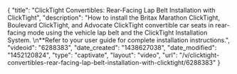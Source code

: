 {
    "title": "ClickTight Convertibles: Rear-Facing Lap Belt Installation with ClickTight",
    "description": "How to install the Britax Marathon ClickTight, Boulevard ClickTight, and Advocate ClickTight convertible car seats in rear-facing mode using the vehicle lap belt and the ClickTight Installation System. \n**Refer to your user guide for complete installation instructions.",
    "videoid": "6288383",
    "date_created": "1438627038",
    "date_modified": "1452120824",
    "type": "captivate",
    "layout": "video",
    "url": "\/v\/clicktight-convertibles-rear-facing-lap-belt-installation-with-clicktight\/6288383"
}